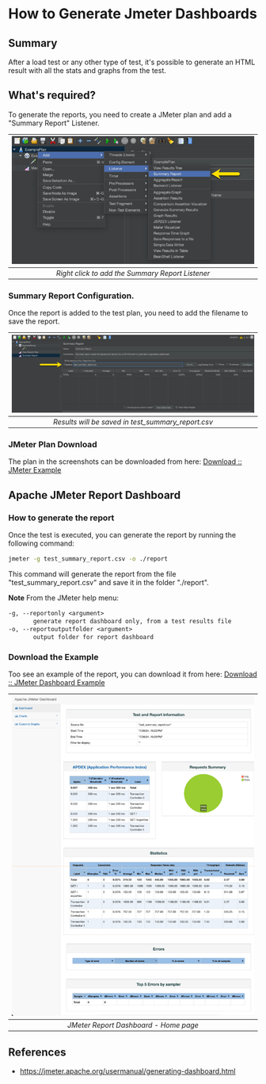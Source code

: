 # How to Generate Jmeter Dashboards

## Summary
After a load test or any other type of test, it's possible to generate an HTML result with all the stats and graphs from the test.

## What's required?
To generate the reports, you need to create a JMeter plan and add a "Summary Report" Listener.

| ![JMeter Summary Report Listener](img/jmeter_listener_summary01.png) |
|:--:|
| *Right click to add the Summary Report Listener* |


### Summary Report Configuration.
Once the report is added to the test plan, you need to add the filename to save the report.

| ![Results will be saved in test_summary_report.csv](img/jmeter_listener_summary02.png) |
|:--:|
| *Results will be saved in test_summary_report.csv* |

### JMeter Plan Download
The plan in the screenshots can be downloaded from here: [Download :: JMeter Example](./plans/SummaryReportPlan.jmx)

## Apache JMeter Report Dashboard

### How to generate the report
Once the test is executed, you can generate the report by running the following command:

```bash
jmeter -g test_summary_report.csv -o ./report
```
This command will generate the report from the file "test_summary_report.csv" and save it in the folder "./report".

**Note**
From the JMeter help menu:
```
-g, --reportonly <argument>
       generate report dashboard only, from a test results file
-o, --reportoutputfolder <argument>
       output folder for report dashboard
```

### Download the Example
Too see an example of the report, you can download it from here: [Download :: JMeter Dashboard Example](./plans/DashboardExample.zip)

| ![JMeter Dashboard](img/jmeter_dashboard_home.png) |
|:--:|
| *JMeter Report Dashboard - Home page* |



## References
* https://jmeter.apache.org/usermanual/generating-dashboard.html

